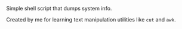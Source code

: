 Simple shell script that dumps system info.

Created by me for learning text manipulation utilities like `cut` and `awk`.
